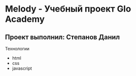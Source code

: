 # Melody - Учебный проект Glo Academy
##  Проект выполнил: Степанов Данил
Технологии
  * html
  * css
  * javascript
